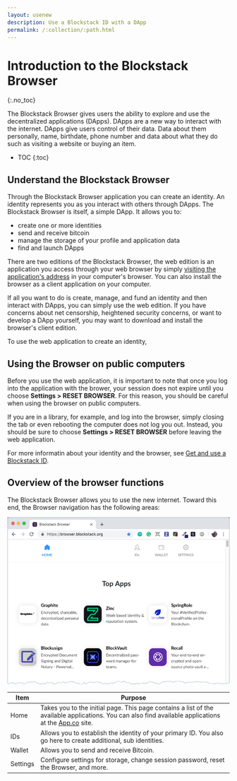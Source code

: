 ```yaml
---
layout: usenew
description: Use a Blockstack ID with a DApp
permalink: /:collection/:path.html
---
```

# Introduction to the Blockstack Browser
{:.no_toc}

The Blockstack Browser gives users the ability to explore and use the
decentralized applications (DApps). DApps are a new way to interact with the
internet. DApps give users control of their data. Data about them personally,
name, birthdate, phone number and data about what they do such as visiting a
website or buying an item.

* TOC
{:toc}


## Understand the Blockstack Browser

Through the Blockstack Browser application you can create an identity. An identity
represents you as you interact with others through DApps. The Blockstack
Browser is itself, a simple DApp. It allows you to:

* create one or more identities
* send and receive bitcoin
* manage the storage of your profile and application data
* find and launch DApps

There are two editions of the Blockstack Browser, the web edition is an
application you access through your web browser by simply <a
href="https://browser.blockstack.org/" target="\_blank">visiting the application's
address</a> in your computer's browser. You can also install the browser as a
client application on your computer.

If all you want to do is create, manage, and fund an identity and then interact
with DApps, you can simply use the web edition. If you have concerns about net
censorship, heightened security concerns, or want to develop a DApp yourself, you may
want to download and install the browser's client edition.

To use the web application to create an identity,

## Using the Browser on public computers

Before you use the web application, it is important to note that once you log
into the application with the brower, your session does not expire until you
choose **Settings > RESET BROWSER**.  For this reason, you should be careful
when using the browser on public computers.

If you are in a library, for example, and log into the browser, simply
closing the tab or even rebooting the computer does not log you out. Instead,
you should be sure to choose **Settings > RESET BROWSER** before leaving the web
application.

For more informatin about your identity and the browser, see [Get and use a Blockstack ID](ids-introduction).

## Overview of the browser functions

The Blockstack Browser allows you to use the new internet. Toward this end, the Browser navigation has the following areas:

![](images/navigation-top.png)

<table class="uk-table">
  <thead>
    <th>Item</th>
    <th>Purpose</th>
  </thead>
<tbody>  
<tr>
    <td>Home</td>
    <td>Takes you to the initial page. This page contains a list of the available applications. You can also find available applications at the <a href="https://app.co/blockstack" target="\_blank">App.co</a> site.</td>
  </tr>
  <tr>
    <td>IDs</td>
    <td>Allows you to establish the identity of your primary ID. You also go here to create additional, sub identities.</td>
  </tr>
  <tr>
    <td>Wallet</td>
    <td>Allows you to send and receive Bitcoin.</td>
  </tr>
  <tr>
    <td>Settings</td>
    <td>Configure settings for storage, change session password, reset the Browser, and more.</td>
  </tr>
  </tbody>
</table>
